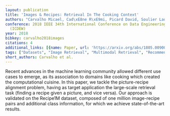 ```yaml
---
layout: publication
title: 'Images & Recipes: Retrieval In The Cooking Context'
authors: "Carvalho Micael, Cad\xE8ne R\xE9mi, Picard David, Soulier Laure, Cord Matthieu"
conference: 2018 IEEE 34th International Conference on Data Engineering Workshops
  (ICDEW)
year: 2018
bibkey: carvalho2018images
citations: 4
additional_links: [{name: Paper, url: 'https://arxiv.org/abs/1805.00900'}]
tags: ["Datasets", "Image Retrieval", "Multimodal Retrieval", "Recommender Systems", "Text Retrieval"]
short_authors: Carvalho et al.
---
```

Recent advances in the machine learning community allowed different use cases
to emerge, as its association to domains like cooking which created the
computational cuisine. In this paper, we tackle the picture-recipe alignment
problem, having as target application the large-scale retrieval task (finding a
recipe given a picture, and vice versa). Our approach is validated on the
Recipe1M dataset, composed of one million image-recipe pairs and additional
class information, for which we achieve state-of-the-art results.